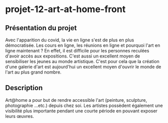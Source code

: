# projet-12-art-at-home-front


## Présentation du projet
Avec l'apparition du covid, la vie en ligne s'est de plus en plus démocratisée. Les cours en ligne, les réunions en ligne et pourquoi l'art en ligne maintenant ? En effet, il est difficile pour les personnes reculées d'avoir accès aux expositions. C'est aussi un excellent moyen de sensibiliser les jeunes au monde artistique. C'est pour cela que la création d'une galerie d'art est aujourd'hui un excellent moyen d'ouvrir le monde de l'art au plus grand nombre.
  

## Description
Art@home a pour but de rendre accessible l'art (peinture, sculpture, photographie …etc.) depuis chez soi. Les artistes possèdent également une visibilité plus importante pendant une courte période en pouvant exposer leurs œuvres.
